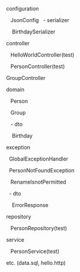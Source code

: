 configuration

&nbsp;&nbsp;  JsonConfig
&nbsp;&nbsp;- serializer
  
&nbsp;&nbsp;&nbsp;    BirthdaySerializer


controller

 &nbsp;&nbsp; HelloWorldController(test)
  
&nbsp;&nbsp;  PersonController(test)
  
  GroupController
  
 
domain

 &nbsp;&nbsp; Person
  
 &nbsp;&nbsp; Group
  
 &nbsp;&nbsp; - dto
  
  &nbsp;&nbsp;&nbsp;  Birthday
    
    
exception

  &nbsp;&nbsp;GlobalExceptionHandler
  
  &nbsp;&nbsp;PersonNotFoundException
  
 &nbsp;&nbsp; RenameIsnotPermitted
  
  &nbsp;&nbsp;- dto
  
  &nbsp;&nbsp;&nbsp;  ErrorResponse
   
   
repository

  &nbsp;&nbsp; PersonRepository(test)
  
  
service

  &nbsp;&nbsp; PersonService(test)
  
  
etc. (data.sql, hello.http)
